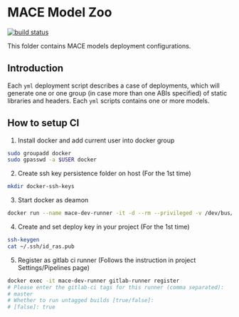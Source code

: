 MACE Model Zoo
=====
[![build status](http://v9.git.n.xiaomi.com/deep-computing/mace-models/badges/master/build.svg)](http://v9.git.n.xiaomi.com/deep-computing/mace-models/commits/master)

This folder contains MACE models deployment configurations.

Introduction
---
Each `yml` deployment script describes a case of deployments, which will 
generate one or one group (in case more than one ABIs specified) of static 
libraries and headers. Each `yml` scripts contains one or more models.


How to setup CI
---
1. Install docker and add current user into docker group
```sh
sudo groupadd docker
sudo gpasswd -a $USER docker
```

2. Create ssh key persistence folder on host (For the 1st time)
```sh
mkdir docker-ssh-keys
```

3. Start docker as deamon
```sh
docker run --name mace-dev-runner -it -d --rm --privileged -v /dev/bus/usb:/dev/bus/usb --net=host -v `pwd`/docker-ssh-keys:/root/.ssh cr.d.xiaomi.net/mace/gitlab-runner
```

4. Create and set deploy key in your project (For the 1st time)
```sh
ssh-keygen
cat ~/.ssh/id_ras.pub
```

5. Register as gitlab ci runner (Follows the instruction in project Settings/Pipelines page)
```sh
docker exec -it mace-dev-runner gitlab-runner register
# Please enter the gitlab-ci tags for this runner (comma separated):
# master
# Whether to run untagged builds [true/false]:
# [false]: true
```